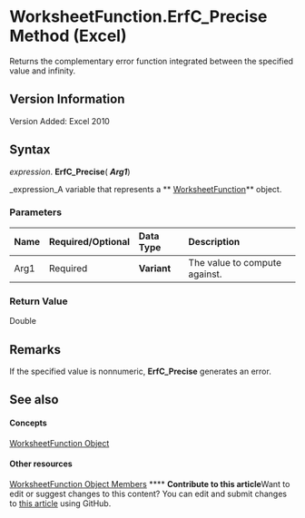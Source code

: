 
# WorksheetFunction.ErfC_Precise Method (Excel)

Returns the complementary error function integrated between the specified value and infinity.


## Version Information

Version Added: Excel 2010 


## Syntax

 _expression_. **ErfC_Precise**( **_Arg1_**)

 _expression_A variable that represents a  ** [WorksheetFunction](7b1d5639-363d-632c-2cf0-2232562646b6.md)** object.


### Parameters



|**Name**|**Required/Optional**|**Data Type**|**Description**|
|:-----|:-----|:-----|:-----|
|Arg1|Required| **Variant**|The value to compute against.|

### Return Value

Double


## Remarks

If the specified value is nonnumeric,  **ErfC_Precise** generates an error.


## See also


#### Concepts


 [WorksheetFunction Object](7b1d5639-363d-632c-2cf0-2232562646b6.md)
#### Other resources


 [WorksheetFunction Object Members](6811ca87-4b53-0bff-88c9-30bf7497879a.md)
****   **Contribute to this article**Want to edit or suggest changes to this content? You can edit and submit changes to  [this article](https://github.com/jhershey00/VBA_Excel_Test/OpenXMLCon/articles/7ea46b1f-22cb-85e7-eda3-c283c2aa98cb.md) using GitHub.

